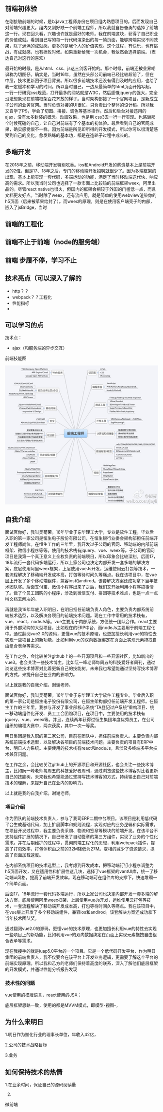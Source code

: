 ## 前端初体验

在刚接触前端的时候，是以java工程师身份在项目组内熟悉项目的。后面发现自己对前端兴趣更大，组内又刚好缺一个前端工程师，所以我就自告奋勇的选择了前端这一行。现在回头看，兴趣也许就是最好的老师。我在前端这块，获得了自己职业的价值成就。看到自己写的每一行代码渲染出的每一帧页面，能够跨端实现不同效果，除了满满的成就感，更多的是我个人的价值实现。这个过程，有快乐，也有挑战，有成就感，也有挫败时候。如果重新给我一次机会，我依然会选择前端。（表达自己对这行的喜欢）

最开始的时候，是从html、css、js这三剑客开始的。那个时候，前端还被业界嘲讽称为切图仔。确实是，当时16年，虽然在头部公司前端已经比较超前了，但在中层，技术更新困于项目背景。所以很多前端技术还没有得到及时的应用，也给了我一定缓冲和学习的时间。所以当时自己，一边从最简单的html页面开始写起，一行一行研究css规范，打开最多的网站就是W3C，然后感慨jquery的强大，完全没法想象现在前端框架百花齐放的样子。当时架构部接了一个官网项目，是新成立子公司的业务官网。当时负责对接的UI很忙，只负责出个整体的设计稿。所以我又自学了PS，学会了切图、拼接、调色等基本操作。然后和后台对接还用的ajax，没有太多封装的概念。动画效果，也是用 css3去一行一行实现。也感谢那个时候死磕的自己，让自己对前端有了个基本的初体验。最后看到自己的官网成果，确实感觉很不一样。因为前端是所见即所得的开发模式，所以你可以很清楚感受到自己的变化。愈发熟练的基本功，都是在造轮子过程中成长的。

## 多端开发

在2018年之前，移动端开发特别吃香。ios和Android开发的薪资基本上是前端开发的2倍。但是17、18年之后，专门的移动端开发招聘就很少了。因为多端框架的出现，基本上能实现一套代码，多端运动的功能，满足了当时移动端迭代快、响应高的需求。所以我当时公司也选择了一款市面上比较热的前端框架weex，阿里出品的。尽管react native也很火，但国内的框架会相较于外国的门槛低一点，而且文档更友好点。当时除了weex，还有流应用，就是简单的使用webview渲染你的h5页面（后来被苹果给封了）。而weex的原理，则是在使用客户端壳子的内部，嵌入了jsBridge，当时





## 前端的工程化







## 前端不止于前端（node的服务端）







## 前端 步履不停，学习不止







## 技术亮点（可以深入了解的

- http？？
- webpack？？工程化
- 性能指标
- 



## 可以学习的点



技术点：

- ajax（和服务端的异步交互）





前端技能图

![image-20211015084800071](../assets/fks.jpg)





## 自我介绍

面试官你好，我叫吴菊荣。16年毕业于东华理工大学，专业是软件工程。毕业后入职的第一家公司是恒生电子股份有限公司，在恒生银行业委会架构部担任前端开发工程师岗位。在恒生工作的三年里，我开发过子公司的官网、移动端的内部前端框架、微信小程序等等。使用的技术栈有jquery、vue、weex等。子公司的官网项目是我第一个真正意义上全权负责的前端项目，所以印象会比较深刻。后面17，18年流行一套代码多端运行，所以上家公司也决定内部开发一套多端的解决方案，底层使用阿里weex框架，上层使用vueJs开发，运维使用云打包等技术，一套流程解决了移动端开发成本高，打包等待时间久等痛点。我在该项目中，在vue层上开发了多个移动端组件，兼容ios和andirod。该套解决方案还成功拿下当年技术团队奖。后面支付宝、微信小程序出来了之后，我们又开始利用小程序搞事情了。做了个员工团购的小程序，涉及到微信支付、拼团等技术难点，也是一点一点啃文档去解决的。

再就是我19年年底入职明日，在明日担任前端负责人角色，主要负责内部系统前端技术选型，以及解决各项目的前端技术问题。现在工作中常用的技术栈有，vue、react，nodeJs等。vue主要用于内部系统，方便统一团队合作。react主要用于外部采购的大型项目，比如现在的ERP中台，而nodeJs主要用于前端工程化中。通过翻阅vue2.0的源码，更懂vue的技术原理，也更加擅长利用vue的特性去实现一些项目上的新功能，比如利用vue的双向数据绑定在页面上实现元素拖拽自由组合表单等需求。

在工作之余，会比较关注github上的一些开源项目和一些开源社区，比如新出的vue3。也会关注一些技术博主，比如阮一峰老师每周五的科技爱好者周刊，通过浏览这些技术博客对比着更新自己的技能树。未来我也希望能通过坚持写技术博客的方式，来提升自己在业内的影响力。

以上就是我的自我介绍。谢谢老师。









面试官你好，我叫吴菊荣。16年毕业于东华理工大学软件工程专业。毕业后入职的第一家公司是恒生电子股份有限公司，在恒生架构部担任前端开发工程师。在恒生工作的三年里，我参与开发了事业部核心系统“TA登记过户系统”重构项目、统一移动端组件化开发、员工工会团购项目，在项目中，主要使用的技术栈有jquery、vue、weex等。并且，连续两年获得过恒生集团年度优秀员工，在公司组织的编程大赛中，两次获奖，其中一次一等奖。

明日集团是我入职的第二家公司，目前在团队中，担任前端负责人。主要负责内部系统前端技术选型，以及解决各项目的前端技术问题。主要负责的项目有ERP中台，明日人力系统。主要使用的技术栈有react和nodeJs，且涉及多终端多平台技术兼容问题。

在工作之余，会比较关注github上的开源项目和开源社区，也会关注一些技术博主，比如阮一峰老师每周五的科技爱好者周刊，通过浏览这些技术博客对比着更新自己的技能树。未来我也希望能通过坚持写技术博客的方式，持续输出自己对前端技术的理解，来提升自己在业内的影响力。

以上就是我的自我介绍。谢谢老师。







### 项目介绍

作为团队的前端技术负责人，参与了我司ERP二期中台项目。该项目是利用低代码平台生成基础代码，加上扩展脚本和规则流程，实现对应的业务逻辑和实际需求。在项目开发过程中，我主要负责采购、物流和签章等模块的前端开发。在该平台不支持组件扩展的情况下，自己研发了自动签章的第三方组件，实现了业务的个性化需求。并在后期维护的过程中，贯彻前端工程化的思想，利用webpack插件，提高了打包效率，打包体积由之前的32M降低为27M。变相的减少了资源请求，提高了页面加载速度。


在内部系统项目的技术选型上，我考虑到开发成本，把移动端钉钉小程序调整为h5页面开发，又在适用性和扩展性这几块，选择了vue框架的vantUI库，统一了移动端ui风格，提高了前端开发效率。现在移动端可在组件库的支撑下，快速堆砌一个简单页面。









后面17，18年流行一套代码多端运行，所以上家公司也决定内部开发一套多端的解决方案，底层使用阿里weex框架，上层使用vueJs开发，运维使用云打包等技术，一套流程解决了移动端开发成本高，打包等待时间久等痛点。我在该项目中，在vue层上开发了多个移动端组件，兼容ios和andirod。该套解决方案还成功拿下当年技术团队奖。

通过翻阅vue2.0的源码，更懂vue的技术原理，也更加擅长利用vue的特性去实现一些项目上的新功能，比如利用vue的双向数据绑定在页面上实现元素拖拽自由组合表单等需求。

现在我接手的就是iuap5.0平台的一个项目。它是一个低代码开发平台，作为明日集团的前端负责人，我不仅要会在该平台上开发业务逻辑，更需要了解这个平台的前端实现原理。所以我和乙方的老师们保持着高度的联系，深入了解他们底层框架的开发模式，并通过性能分析报告发现





### 技术性的问题

vue使用的模版语言，react使用的JSX；

底层框架思路一致，使用的都是MVVM模式，即模型-视图-，



## 为什么来明日

1.明日作为塑化行业的理事长单位，年收入42亿，

2.公司的技术战略目标

3.业务



## 如何保持技术的热情

1.在业余时间，保证自己的源码阅读量

2.





微前端

